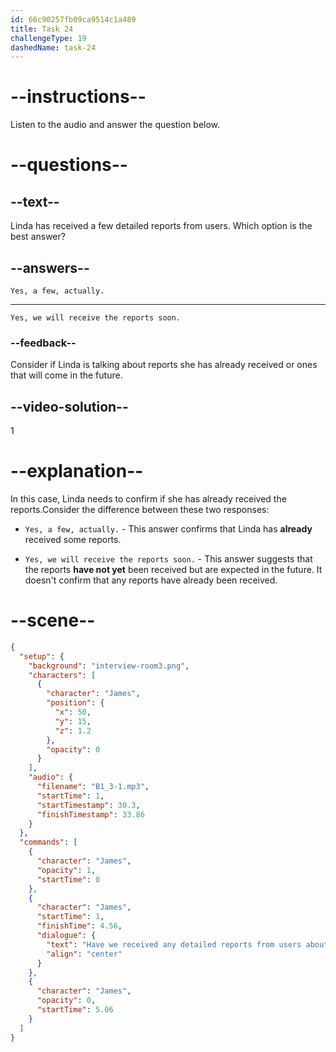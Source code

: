 ```yaml
---
id: 66c90257fb09ca9514c1a489
title: Task 24
challengeType: 19
dashedName: task-24
---
```

<!-- (Audio) James: Have we received any detailed reports from users about this issue? -->

<!-- SPEAKING-->

# --instructions--

Listen to the audio and answer the question below.

# --questions--

## --text--

Linda has received a few detailed reports from users. Which option is the best answer?

## --answers--

`Yes, a few, actually.`

---

`Yes, we will receive the reports soon.`

### --feedback--

Consider if Linda is talking about reports she has already received or ones that will come in the future.
  
## --video-solution--

1

# --explanation--

In this case, Linda needs to confirm if she has already received the reports.Consider the difference between these two responses:

- `Yes, a few, actually.` - This answer confirms that Linda has **already** received some reports. 

- `Yes, we will receive the reports soon.` - This answer suggests that the reports **have not yet** been received but are expected in the future. It doesn't confirm that any reports have already been received.

# --scene--

```json
{
  "setup": {
    "background": "interview-room3.png",
    "characters": [
      {
        "character": "James",
        "position": {
          "x": 50,
          "y": 15,
          "z": 1.2
        },
        "opacity": 0
      }
    ],
    "audio": {
      "filename": "B1_3-1.mp3",
      "startTime": 1,
      "startTimestamp": 30.3,
      "finishTimestamp": 33.86
    }
  },
  "commands": [
    {
      "character": "James",
      "opacity": 1,
      "startTime": 0
    },
    {
      "character": "James",
      "startTime": 1,
      "finishTime": 4.56,
      "dialogue": {
        "text": "Have we received any detailed reports from users about this issue?",
        "align": "center"
      }
    },
    {
      "character": "James",
      "opacity": 0,
      "startTime": 5.06
    }
  ]
}
```
